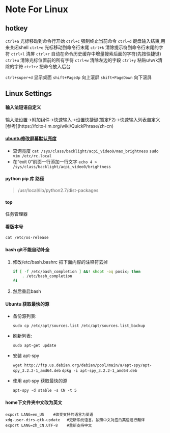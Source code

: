 Note For Linux
==============

hotkey
------

`ctrl+a` 光标移动到命令行开始
`ctrl+c` 强制终止当前命令
`ctrl+d` 键盘输入结束,用来关闭shell
`ctrl+e` 光标移动到命令行末尾
`ctrl+k` 清除提示符到命令行末尾的字符
`ctrl+l` 清屏
`ctrl+r` 自动在命令历史缓存中增量搜索后面的字符(先按快捷键)
`ctrl+u` 清除光标位置前的所有字符
`ctrl+w` 清除左边的字段
`ctrl+y` 粘贴u/w/k清除的字符
`ctrl+z` 把命令放入后台

`ctrl+super+d` 显示桌面
`shift+PageUp` 向上滚屏
`shift+PageDown` 向下滚屏

Linux Settings
--------------

#### 输入法短语自定义

输入法设置->附加组件->快速输入->设置快捷键(暂定F2)->快速输入列表自定义
[参考](https://fcitx-i m.org/wiki/QuickPhrase/zh-cn)

#### [ubuntu修改屏幕默认亮度](http://blog.csdn.net/hustrains/article/details/8469633)

- 查询亮度
    `cat /sys/class/backlight/acpi_video0/max_brightness`
    `sudo vim /etc/rc.local`
- 在“exit 0”前面一行添加一行文字
    `echo 4 > /sys/class/backlight/acpi_video0/brightness`

#### python pip 库 路径

> /usr/local/lib/python2.7/dist-packages

#### top

任务管理器

#### 看版本号

`cat /etc/os-release`

#### bash git不能自动补全

1. 修改/etc/bash.bashrc
    把下面内容的注释符去掉

    ``` bash
    if [ -f /etc/bash_completion ] &&! shopt -oq posix; then
        . /etc/bash_completion
    fi
    ```

2. 然后重启bash

#### Ubuntu 获取最快的源
- 备份源列表:

    `sudo cp /etc/apt/sources.list /etc/apt/sources.list_backup`

- 刷新列表:

    `sudo apt-get update`

- 安装 apt-spy

    `wget http://ftp.us.debian.org/debian/pool/main/a/apt-spy/apt-spy_3.2.2-1_amd64.deb`
    `dpkg -i apt-spy_3.2.2-1_amd64.deb`

- 使用 apt-spy 获取最快的源

    `apt-spy -d stable -s CN -t 5`

#### home下文件夹中文改为英文

``` shell
export LANG=en_US    #改变支持的语言为英语
xdg-user-dirs-gtk-update   #更新系统语言，按照中文对应的英语进行翻译
export LANG=zh_CN.UTF-8    #重新支持中文
```


